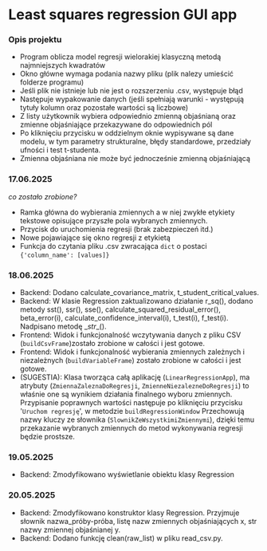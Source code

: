 # Least squares regression GUI app
### Opis projektu
- Program oblicza model regresji wielorakiej klasyczną metodą najmniejszych kwadratów
- Okno główne wymaga podania nazwy pliku (plik nalezy umieścić folderze programu)
- Jeśli plik nie istnieje lub nie jest o rozszerzeniu .csv, występuje błąd
- Następuje wypakowanie danych (jeśli spełniają warunki - występują tytuły kolumn oraz pozostałe wartości są liczbowe)
- Z listy użytkownik wybiera odpowiednio zmienną objaśnianą oraz zmienne objaśniające przekazywane do odpowiednich pól
- Po kliknięciu przycisku w oddzielnym oknie wypisywane są dane modelu, w tym parametry strukturalne, błędy standardowe, przedziały ufności i test t-studenta.  
- Zmienna objaśniana nie może być jednocześnie zmienną objaśniającą

### 17.06.2025
*co zostało zrobione?*
- Ramka główna do wybierania zmiennych a w niej zwykłe etykiety tekstowe opisujące przyszłe pola wybranych zmiennych.
- Przycisk do uruchomienia regresji (brak zabezpieczeń itd.)
- Nowe pojawiające się okno regresji z etykietą
- Funkcja do czytania pliku .csv zwracająca `dict` o postaci `{'column_name': [values]}`

### 18.06.2025
- Backend: Dodano calculate_covariance_matrix, t_student_critical_values.
- Backend: W klasie Regression zaktualizowano działanie r_sq(), dodano metody sst(), ssr(), sse(), calculate_squared_residual_error(), beta_error(i), calculate_confidence_interval(i), t_test(i), f_test(i). Nadpisano metodę \__str__().
- Frontend: Widok i funkcjonalność wczytywania danych z pliku CSV (`buildCsvFrame`)zostało zrobione w całości i jest gotowe.
- Frontend: Widok i funkcjonalność wybierania zmiennych zależnych i niezależnych (`buildVariableFrame`) zostało zrobione w całości i jest gotowe.
- (SUGESTIA): Klasa tworząca całą aplikację (`LinearRegressionApp`), ma atrybuty (`ZmiennaZaleznaDoRegresji`, `ZmienneNiezalezneDoRegresji`) to właśnie one są wynikiem działania finalnego wyboru zmiennych. Przypisanie poprawnych wartości następuje po kliknięciu przycisku '`Uruchom regresję`', w metodzie `buildRegressionWindow` Przechowują nazwy kluczy ze słownika (`SlownikZeWszystkimiZmiennymi`), dzięki temu przekazanie wybranych zmiennych do metod wykonywania regresji będzie prostsze.

### 19.05.2025
- Backend: Zmodyfikowano wyświetlanie obiektu klasy Regression

### 20.05.2025
- Backend: Zmodyfikowano konstruktor klasy Regression. Przyjmuje słownik nazwa_próby-próba, listę nazw zmiennych objaśniających x, str nazwy zmiennej objaśnianej y.
- Backend: Dodano funkcję clean(raw_list) w pliku read_csv.py.
